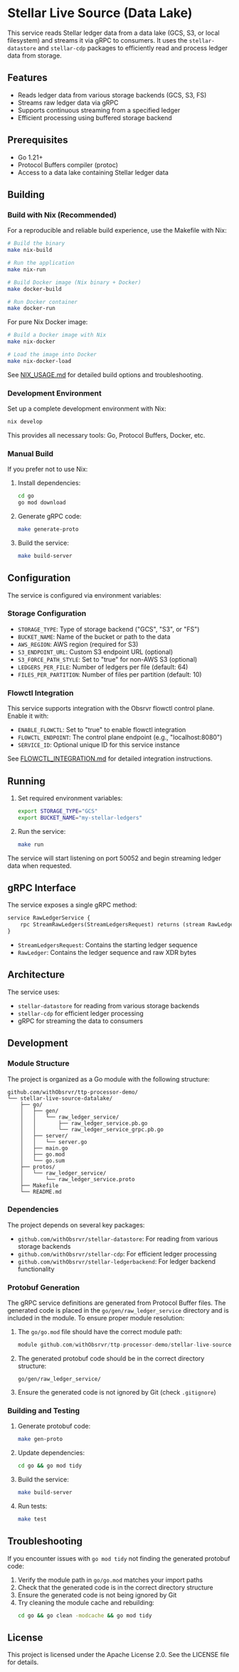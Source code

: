 # Stellar Live Source (Data Lake)

This service reads Stellar ledger data from a data lake (GCS, S3, or local filesystem) and streams it via gRPC to consumers. It uses the `stellar-datastore` and `stellar-cdp` packages to efficiently read and process ledger data from storage.

## Features

- Reads ledger data from various storage backends (GCS, S3, FS)
- Streams raw ledger data via gRPC
- Supports continuous streaming from a specified ledger
- Efficient processing using buffered storage backend

## Prerequisites

- Go 1.21+
- Protocol Buffers compiler (protoc)
- Access to a data lake containing Stellar ledger data

## Building

### Build with Nix (Recommended)

For a reproducible and reliable build experience, use the Makefile with Nix:

```bash
# Build the binary
make nix-build

# Run the application
make nix-run

# Build Docker image (Nix binary + Docker)
make docker-build

# Run Docker container
make docker-run
```

For pure Nix Docker image:
```bash
# Build a Docker image with Nix
make nix-docker

# Load the image into Docker
make nix-docker-load
```

See [NIX_USAGE.md](./NIX_USAGE.md) for detailed build options and troubleshooting.

### Development Environment

Set up a complete development environment with Nix:

```bash
nix develop
```

This provides all necessary tools: Go, Protocol Buffers, Docker, etc.

### Manual Build

If you prefer not to use Nix:

1. Install dependencies:
   ```bash
   cd go
   go mod download
   ```

2. Generate gRPC code:
   ```bash
   make generate-proto
   ```

3. Build the service:
   ```bash
   make build-server
   ```

## Configuration

The service is configured via environment variables:

### Storage Configuration

- `STORAGE_TYPE`: Type of storage backend ("GCS", "S3", or "FS")
- `BUCKET_NAME`: Name of the bucket or path to the data
- `AWS_REGION`: AWS region (required for S3)
- `S3_ENDPOINT_URL`: Custom S3 endpoint URL (optional)
- `S3_FORCE_PATH_STYLE`: Set to "true" for non-AWS S3 (optional)
- `LEDGERS_PER_FILE`: Number of ledgers per file (default: 64)
- `FILES_PER_PARTITION`: Number of files per partition (default: 10)

### Flowctl Integration

This service supports integration with the Obsrvr flowctl control plane. Enable it with:

- `ENABLE_FLOWCTL`: Set to "true" to enable flowctl integration
- `FLOWCTL_ENDPOINT`: The control plane endpoint (e.g., "localhost:8080")
- `SERVICE_ID`: Optional unique ID for this service instance

See [FLOWCTL_INTEGRATION.md](./FLOWCTL_INTEGRATION.md) for detailed integration instructions.

## Running

1. Set required environment variables:
   ```bash
   export STORAGE_TYPE="GCS"
   export BUCKET_NAME="my-stellar-ledgers"
   ```

2. Run the service:
   ```bash
   make run
   ```

The service will start listening on port 50052 and begin streaming ledger data when requested.

## gRPC Interface

The service exposes a single gRPC method:

```protobuf
service RawLedgerService {
    rpc StreamRawLedgers(StreamLedgersRequest) returns (stream RawLedger) {}
}
```

- `StreamLedgersRequest`: Contains the starting ledger sequence
- `RawLedger`: Contains the ledger sequence and raw XDR bytes

## Architecture

The service uses:
- `stellar-datastore` for reading from various storage backends
- `stellar-cdp` for efficient ledger processing
- gRPC for streaming the data to consumers

## Development

### Module Structure

The project is organized as a Go module with the following structure:

```
github.com/withObsrvr/ttp-processor-demo/
└── stellar-live-source-datalake/
    ├── go/
    │   ├── gen/
    │   │   └── raw_ledger_service/
    │   │       ├── raw_ledger_service.pb.go
    │   │       └── raw_ledger_service_grpc.pb.go
    │   ├── server/
    │   │   └── server.go
    │   ├── main.go
    │   ├── go.mod
    │   └── go.sum
    ├── protos/
    │   └── raw_ledger_service/
    │       └── raw_ledger_service.proto
    ├── Makefile
    └── README.md
```

### Dependencies

The project depends on several key packages:

- `github.com/withObsrvr/stellar-datastore`: For reading from various storage backends
- `github.com/withObsrvr/stellar-cdp`: For efficient ledger processing
- `github.com/withObsrvr/stellar-ledgerbackend`: For ledger backend functionality

### Protobuf Generation

The gRPC service definitions are generated from Protocol Buffer files. The generated code is placed in the `go/gen/raw_ledger_service` directory and is included in the module. To ensure proper module resolution:

1. The `go/go.mod` file should have the correct module path:
   ```go
   module github.com/withObsrvr/ttp-processor-demo/stellar-live-source-datalake/go
   ```

2. The generated protobuf code should be in the correct directory structure:
   ```
   go/gen/raw_ledger_service/
   ```

3. Ensure the generated code is not ignored by Git (check `.gitignore`)

### Building and Testing

1. Generate protobuf code:
   ```bash
   make gen-proto
   ```

2. Update dependencies:
   ```bash
   cd go && go mod tidy
   ```

3. Build the service:
   ```bash
   make build-server
   ```

4. Run tests:
   ```bash
   make test
   ```

## Troubleshooting

If you encounter issues with `go mod tidy` not finding the generated protobuf code:

1. Verify the module path in `go/go.mod` matches your import paths
2. Check that the generated code is in the correct directory structure
3. Ensure the generated code is not being ignored by Git
4. Try cleaning the module cache and rebuilding:
   ```bash
   cd go && go clean -modcache && go mod tidy
   ```

## License

This project is licensed under the Apache License 2.0. See the LICENSE file for details. 